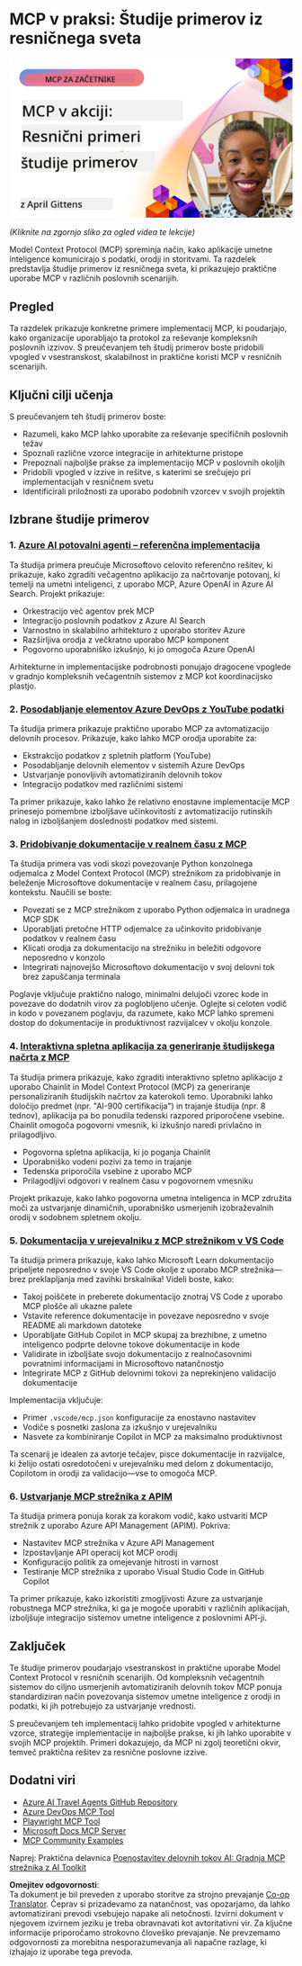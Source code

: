 <!--
CO_OP_TRANSLATOR_METADATA:
{
  "original_hash": "61a160248efabe92b09d7b08293d17db",
  "translation_date": "2025-08-19T18:03:56+00:00",
  "source_file": "09-CaseStudy/README.md",
  "language_code": "sl"
}
-->
# MCP v praksi: Študije primerov iz resničnega sveta

[![MCP v praksi: Študije primerov iz resničnega sveta](../../../translated_images/10.3262cc80b4de5071fde8ba74c5c5d6738a0a9f398dcc0423f0210f632e2238b8.sl.png)](https://youtu.be/IxshWb2Az5w)

_(Kliknite na zgornjo sliko za ogled videa te lekcije)_

Model Context Protocol (MCP) spreminja način, kako aplikacije umetne inteligence komunicirajo s podatki, orodji in storitvami. Ta razdelek predstavlja študije primerov iz resničnega sveta, ki prikazujejo praktične uporabe MCP v različnih poslovnih scenarijih.

## Pregled

Ta razdelek prikazuje konkretne primere implementacij MCP, ki poudarjajo, kako organizacije uporabljajo ta protokol za reševanje kompleksnih poslovnih izzivov. S preučevanjem teh študij primerov boste pridobili vpogled v vsestranskost, skalabilnost in praktične koristi MCP v resničnih scenarijih.

## Ključni cilji učenja

S preučevanjem teh študij primerov boste:

- Razumeli, kako MCP lahko uporabite za reševanje specifičnih poslovnih težav
- Spoznali različne vzorce integracije in arhitekturne pristope
- Prepoznali najboljše prakse za implementacijo MCP v poslovnih okoljih
- Pridobili vpogled v izzive in rešitve, s katerimi se srečujejo pri implementacijah v resničnem svetu
- Identificirali priložnosti za uporabo podobnih vzorcev v svojih projektih

## Izbrane študije primerov

### 1. [Azure AI potovalni agenti – referenčna implementacija](./travelagentsample.md)

Ta študija primera preučuje Microsoftovo celovito referenčno rešitev, ki prikazuje, kako zgraditi večagentno aplikacijo za načrtovanje potovanj, ki temelji na umetni inteligenci, z uporabo MCP, Azure OpenAI in Azure AI Search. Projekt prikazuje:

- Orkestracijo več agentov prek MCP
- Integracijo poslovnih podatkov z Azure AI Search
- Varnostno in skalabilno arhitekturo z uporabo storitev Azure
- Razširljiva orodja z večkratno uporabo MCP komponent
- Pogovorno uporabniško izkušnjo, ki jo omogoča Azure OpenAI

Arhitekturne in implementacijske podrobnosti ponujajo dragocene vpoglede v gradnjo kompleksnih večagentnih sistemov z MCP kot koordinacijsko plastjo.

### 2. [Posodabljanje elementov Azure DevOps z YouTube podatki](./UpdateADOItemsFromYT.md)

Ta študija primera prikazuje praktično uporabo MCP za avtomatizacijo delovnih procesov. Prikazuje, kako lahko MCP orodja uporabite za:

- Ekstrakcijo podatkov z spletnih platform (YouTube)
- Posodabljanje delovnih elementov v sistemih Azure DevOps
- Ustvarjanje ponovljivih avtomatiziranih delovnih tokov
- Integracijo podatkov med različnimi sistemi

Ta primer prikazuje, kako lahko že relativno enostavne implementacije MCP prinesejo pomembne izboljšave učinkovitosti z avtomatizacijo rutinskih nalog in izboljšanjem doslednosti podatkov med sistemi.

### 3. [Pridobivanje dokumentacije v realnem času z MCP](./docs-mcp/README.md)

Ta študija primera vas vodi skozi povezovanje Python konzolnega odjemalca z Model Context Protocol (MCP) strežnikom za pridobivanje in beleženje Microsoftove dokumentacije v realnem času, prilagojene kontekstu. Naučili se boste:

- Povezati se z MCP strežnikom z uporabo Python odjemalca in uradnega MCP SDK
- Uporabljati pretočne HTTP odjemalce za učinkovito pridobivanje podatkov v realnem času
- Klicati orodja za dokumentacijo na strežniku in beležiti odgovore neposredno v konzolo
- Integrirati najnovejšo Microsoftovo dokumentacijo v svoj delovni tok brez zapuščanja terminala

Poglavje vključuje praktično nalogo, minimalni delujoči vzorec kode in povezave do dodatnih virov za poglobljeno učenje. Oglejte si celoten vodič in kodo v povezanem poglavju, da razumete, kako MCP lahko spremeni dostop do dokumentacije in produktivnost razvijalcev v okolju konzole.

### 4. [Interaktivna spletna aplikacija za generiranje študijskega načrta z MCP](./docs-mcp/README.md)

Ta študija primera prikazuje, kako zgraditi interaktivno spletno aplikacijo z uporabo Chainlit in Model Context Protocol (MCP) za generiranje personaliziranih študijskih načrtov za katerokoli temo. Uporabniki lahko določijo predmet (npr. "AI-900 certifikacija") in trajanje študija (npr. 8 tednov), aplikacija pa bo ponudila tedenski razpored priporočene vsebine. Chainlit omogoča pogovorni vmesnik, ki izkušnjo naredi privlačno in prilagodljivo.

- Pogovorna spletna aplikacija, ki jo poganja Chainlit
- Uporabniško vodeni pozivi za temo in trajanje
- Tedenska priporočila vsebine z uporabo MCP
- Prilagodljivi odgovori v realnem času v pogovornem vmesniku

Projekt prikazuje, kako lahko pogovorna umetna inteligenca in MCP združita moči za ustvarjanje dinamičnih, uporabniško usmerjenih izobraževalnih orodij v sodobnem spletnem okolju.

### 5. [Dokumentacija v urejevalniku z MCP strežnikom v VS Code](./docs-mcp/README.md)

Ta študija primera prikazuje, kako lahko Microsoft Learn dokumentacijo pripeljete neposredno v svoje VS Code okolje z uporabo MCP strežnika—brez preklapljanja med zavihki brskalnika! Videli boste, kako:

- Takoj poiščete in preberete dokumentacijo znotraj VS Code z uporabo MCP plošče ali ukazne palete
- Vstavite reference dokumentacije in povezave neposredno v svoje README ali markdown datoteke
- Uporabljate GitHub Copilot in MCP skupaj za brezhibne, z umetno inteligenco podprte delovne tokove dokumentacije in kode
- Validirate in izboljšate svojo dokumentacijo z realnočasovnimi povratnimi informacijami in Microsoftovo natančnostjo
- Integrirate MCP z GitHub delovnimi tokovi za neprekinjeno validacijo dokumentacije

Implementacija vključuje:

- Primer `.vscode/mcp.json` konfiguracije za enostavno nastavitev
- Vodiče s posnetki zaslona za izkušnjo v urejevalniku
- Nasvete za kombiniranje Copilot in MCP za maksimalno produktivnost

Ta scenarij je idealen za avtorje tečajev, pisce dokumentacije in razvijalce, ki želijo ostati osredotočeni v urejevalniku med delom z dokumentacijo, Copilotom in orodji za validacijo—vse to omogoča MCP.

### 6. [Ustvarjanje MCP strežnika z APIM](./apimsample.md)

Ta študija primera ponuja korak za korakom vodič, kako ustvariti MCP strežnik z uporabo Azure API Management (APIM). Pokriva:

- Nastavitev MCP strežnika v Azure API Management
- Izpostavljanje API operacij kot MCP orodij
- Konfiguracijo politik za omejevanje hitrosti in varnost
- Testiranje MCP strežnika z uporabo Visual Studio Code in GitHub Copilot

Ta primer prikazuje, kako izkoristiti zmogljivosti Azure za ustvarjanje robustnega MCP strežnika, ki ga je mogoče uporabiti v različnih aplikacijah, izboljšuje integracijo sistemov umetne inteligence z poslovnimi API-ji.

## Zaključek

Te študije primerov poudarjajo vsestranskost in praktične uporabe Model Context Protocol v resničnih scenarijih. Od kompleksnih večagentnih sistemov do ciljno usmerjenih avtomatiziranih delovnih tokov MCP ponuja standardiziran način povezovanja sistemov umetne inteligence z orodji in podatki, ki jih potrebujejo za ustvarjanje vrednosti.

S preučevanjem teh implementacij lahko pridobite vpogled v arhitekturne vzorce, strategije implementacije in najboljše prakse, ki jih lahko uporabite v svojih MCP projektih. Primeri dokazujejo, da MCP ni zgolj teoretični okvir, temveč praktična rešitev za resnične poslovne izzive.

## Dodatni viri

- [Azure AI Travel Agents GitHub Repository](https://github.com/Azure-Samples/azure-ai-travel-agents)
- [Azure DevOps MCP Tool](https://github.com/microsoft/azure-devops-mcp)
- [Playwright MCP Tool](https://github.com/microsoft/playwright-mcp)
- [Microsoft Docs MCP Server](https://github.com/MicrosoftDocs/mcp)
- [MCP Community Examples](https://github.com/microsoft/mcp)

Naprej: Praktična delavnica [Poenostavitev delovnih tokov AI: Gradnja MCP strežnika z AI Toolkit](../10-StreamliningAIWorkflowsBuildingAnMCPServerWithAIToolkit/README.md)

**Omejitev odgovornosti**:  
Ta dokument je bil preveden z uporabo storitve za strojno prevajanje [Co-op Translator](https://github.com/Azure/co-op-translator). Čeprav si prizadevamo za natančnost, vas opozarjamo, da lahko avtomatizirani prevodi vsebujejo napake ali netočnosti. Izvirni dokument v njegovem izvirnem jeziku je treba obravnavati kot avtoritativni vir. Za ključne informacije priporočamo strokovno človeško prevajanje. Ne prevzemamo odgovornosti za morebitna nesporazumevanja ali napačne razlage, ki izhajajo iz uporabe tega prevoda.